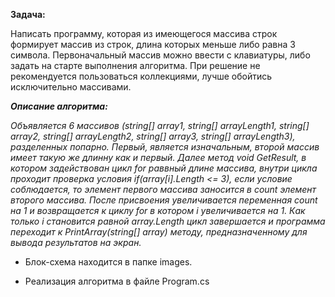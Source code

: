 **Задача:**

Написать программу, которая из имеющегося массива строк формирует массив из строк, длина которых меньше либо равна 3 символа. Первоначальный массив можно ввести с клавиатуры, либо задать на старте выполнения алгоритма. При решение не рекомендуется пользоваться коллекциями, лучше обойтись исключительно массивами.

***Описание алгоритма:***

*Объявляется 6 массивов (string[] array1, string[] arrayLength1, string[] array2, string[] arrayLength2, string[] array3, string[] arrayLength3), разделенных попарно. Первый, является изначальным, второй массив имеет такую же длинну как и первый. Далее метод void GetResult, в котором задействован цикл for раввный длине массива, внутри цикла проходит проверка условия if(array[i].Length <= 3), если условие соблюдается, то элемент первого массива заносится в count элемент второго массива. После присвоения увеличивается переменная count на 1 и возвращается к циклу for в котором i увеличивается на 1. Как только i становится равной array.Length цикл завершается и программа переходит к PrintArray(string[] array) методу, предназначенному для вывода результатов на экран.*

* Блок-схема находится в папке images.

* Реализация алгоритма в файле Program.cs